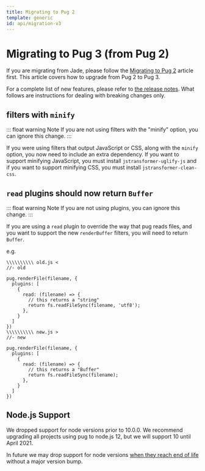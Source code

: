 ```yaml
---
title: Migrating to Pug 2
template: generic
id: api/migration-v3
---
```


# Migrating to Pug 3 (from Pug 2)

If you are migrating from Jade, please follow the [Migrating to Pug 2](migration-v2.html) article first. This article covers how to upgrade from Pug 2 to Pug 3.

For a complete list of new features, please refer to [the release notes](https://github.com/pugjs/pug/releases/tag/pug%403.0.0). What follows are instructions for dealing with breaking changes only.

## filters with `minify`

::: float warning Note
If you are not using filters with the "minify" option, you can ignore this change.
:::

If you were using filters that output JavaScript or CSS, along with the `minify` option, you now need to include an extra dependency. If you want to support minifying JavaScript, you must install `jstransformer-uglify-js` and if you want to support minifying CSS, you must install `jstransformer-clean-css`.

## `read` plugins should now return `Buffer`

::: float warning Note
If you are not using plugins, you can ignore this change. 
:::

If you are using a `read` plugin to override the way that pug reads files, and you want to support the new `renderBuffer` filters, you will need to return `Buffer`.

e.g.

```pug-preview-readonly
\\\\\\\\\\ old.js <
//- old

pug.renderFile(filename, {
  plugins: [
    {
      read: (filename) => {
        // this returns a "string"
        return fs.readFileSync(filename, 'utf8');
      },
    }
  ]
})
\\\\\\\\\\ new.js >
//- new

pug.renderFile(filename, {
  plugins: [
    {
      read: (filename) => {
        // this returns a "Buffer"
        return fs.readFileSync(filename);
      },
    }
  ]
})
```

## Node.js Support

We dropped support for node versions prior to 10.0.0. We recommend upgrading all projects using pug to node.js 12, but we will support 10 until April 2021.

In future we may drop support for node versions [when they reach end of life](https://github.com/nodejs/Release) without a major version bump.
